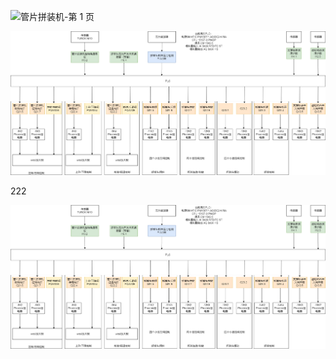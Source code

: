 ![管片拼装机-第 1 页](assets/%E7%AE%A1%E7%89%87%E6%8B%BC%E8%A3%85%E6%9C%BA-%E7%AC%AC%201%20%E9%A1%B5.jpg)

![管片拼装机](assets/%E7%AE%A1%E7%89%87%E6%8B%BC%E8%A3%85%E6%9C%BA.png)

222

![管片拼装机](test.assets/%E7%AE%A1%E7%89%87%E6%8B%BC%E8%A3%85%E6%9C%BA.png)